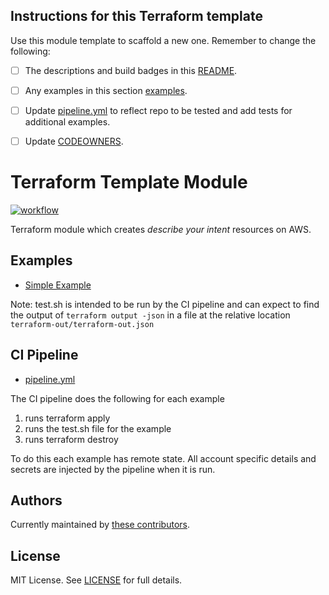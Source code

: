 

## Instructions for this Terraform template

Use this module template to scaffold a new one. Remember to change the following:

- [ ] The descriptions and build badges in this [README](README).
- [ ] Any examples in this section [examples](#examples).
- [ ] Update [pipeline.yml](.ci/pipeline.xml) to reflect repo to be tested and add tests for additional examples.
- [ ] Update [CODEOWNERS](CODEOWNERS).


# Terraform Template Module

[![workflow](https://github.com/telia-oss/terraform-module-template/workflows/workflow/badge.svg)](https://github.com/telia-oss/terraform-module-template/actions)

Terraform module which creates *describe your intent* resources on AWS.

## Examples

* [Simple Example](examples/default/main.tf)

Note: test.sh is intended to be run by the CI pipeline and can expect to find the output of `terraform output -json` in a 
file at the relative location `terraform-out/terraform-out.json`

## CI Pipeline
* [pipeline.yml](.ci/pipeline.yml)

The CI pipeline does the following for each example
1. runs terraform apply
1. runs the test.sh file for the example
1. runs terraform destroy

To do this each example has remote state. All account specific details and secrets are injected by the pipeline when it 
is run.
## Authors

Currently maintained by [these contributors](../../graphs/contributors).

## License

MIT License. See [LICENSE](LICENSE) for full details.
